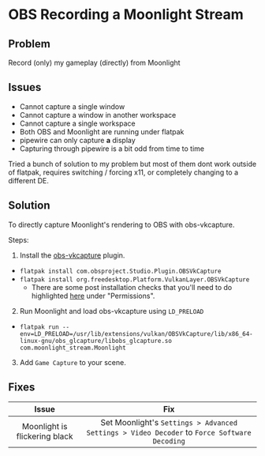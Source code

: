 <!--
{
  "id": "obs-recording-moonlight-streams",
  "title": "OBS Recording a Moonlight Stream",
  "description": "Recording Moonlight Stream with OBS + obs-vkcapture under flatpak and wayland!",
  "thumbnail": "https://avatars.githubusercontent.com/u/61908580?v=4",
  "tags": [ "guide", "obs", "flatpak", "moonlight-stream", "obs-vkcapture", "linux", "wayland" ],
  "stamps": {
    "created": "Tue Oct 15 2024 01:58:08 GMT+0800 (Taipei Standard Time)",
    "added":   "Tue Oct 15 2024 01:58:08 GMT+0800 (Taipei Standard Time)"
  }
}
-->
# OBS Recording a Moonlight Stream

## Problem
Record (only) my gameplay (directly) from Moonlight

## Issues
- Cannot capture a single window
- Cannot capture a window in another workspace
- Cannot capture a single workspace
- Both OBS and Moonlight are running under flatpak
- pipewire can only capture **a** display
- Capturing through pipewire is a bit odd from time to time

Tried a bunch of solution to my problem but most of them dont work outside of flatpak, requires switching / forcing x11, or completely changing to a different DE.

## Solution
To directly capture Moonlight's rendering to OBS with obs-vkcapture.

Steps:
1. Install the [obs-vkcapture](https://github.com/nowrep/obs-vkcapture) plugin.
  - `flatpak install com.obsproject.Studio.Plugin.OBSVkCapture`
  - `flatpak install org.freedesktop.Platform.VulkanLayer.OBSVkCapture`
    - There are some post installation checks that you'll need to do highlighted [here](https://github.com/flathub/org.freedesktop.Platform.VulkanLayer.OBSVkCapture) under "Permissions".
2. Run Moonlight and load obs-vkcapture using `LD_PRELOAD`
  - `flatpak run --env=LD_PRELOAD=/usr/lib/extensions/vulkan/OBSVkCapture/lib/x86_64-linux-gnu/obs_glcapture/libobs_glcapture.so com.moonlight_stream.Moonlight`
3. Add `Game Capture` to your scene.

## Fixes

|            Issue              |                                               Fix                                           |
|:-----------------------------:|:-------------------------------------------------------------------------------------------:|
| Moonlight is flickering black | Set Moonlight's `Settings > Advanced Settings > Video Decoder` to `Force Software Decoding` |
